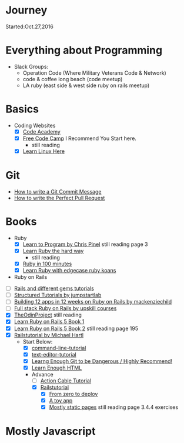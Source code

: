 # Journey
Started:Oct.27,2016
# Everything about Programming

+ Slack Groups:
  - Operation Code (Where Military Veterans Code & Network)
  - code & coffee long beach (code meetup)
  - LA ruby (east side & west side ruby on rails meetup)

# Basics
- Coding Websites
  - [x] [Code Academy](https://www.codecademy.com)
  - [x] [Free Code Camp](https://www.freecodecamp.com) I Recommend You Start here.
    - still reading
  - [x] [Learn Linux Here](https://linuxjourney.com/)

# Git
  + [How to write a Git Commit Message](http://chris.beams.io/posts/git-commit/)
  + [How to write the Perfect Pull Request](https://github.com/blog/1943-how-to-write-the-perfect-pull-request)


# Books
- Ruby
  - [x] [Learn to Program by Chris Pinel](https://pine.fm/LearnToProgram/chap_00.html) still reading page 3
  - [x] [Learn Ruby the hard way](https://learnrubythehardway.org/book/ex3.html)
    - still reading
  - [x] [Ruby in 100 minutes](http://tutorials.jumpstartlab.com/projects/ruby_in_100_minutes.html)
  - [x] [Learn Ruby with edgecase ruby koans](http://rubykoans.com/)

- Ruby on Rails
- [ ] [Rails and different gems tutorials](https://www.youtube.com/user/RailscastsReloaded)
- [ ] [Structured Tutorials by jumpstartlab](http://tutorials.jumpstartlab.com/)
- [ ] [Building 12 apps in 12 weeks on Ruby on Rails by mackenziechild](https://mackenziechild.me/rails-courses/)
- [ ] [Full stack Ruby on Rails by upskill courses](http://upskillcourses.com/p/essential-web-developer-course)
- [x] [TheOdinProject](http://www.theodinproject.com/) still reading
- [x] [Learn Ruby on Rails 5 Book 1](http://learn-rails.com/)
- [x] [Learn Ruby on Rails 5 Book 2](http://learn-rails.com/) still reading page 195
- [x] [Railstutorial by Michael Hartl](https://www.railstutorial.org/book)
  - Start Below:
    - [x] [command-line-tutorial](https://www.learnenough.com/command-line-tutorial)
    - [x] [text-editor-tutorial](https://www.learnenough.com/text-editor-tutorial)
    - [x] [Learng Enough Git to be Dangerous / Highly Recommend!](https://www.learnenough.com/git-tutorial)
    - [x] [Learn Enough HTML](https://www.learnenough.com/html-tutorial)

    + Advance
      - [ ] [Action Cable Tutorial](https://www.learnenough.com/action-cable-tutorial)
      - [x] [Railstutorial](https://www.railstutorial.org/book)
        - [x] [From zero to deploy](https://www.learnenough.com/text-editor-tutorial)
        - [x] [A toy app](https://www.learnenough.com/text-editor-tutorial)
        - [x] [Mostly static pages](https://www.learnenough.com/text-editor-tutorial) still reading page 3.4.4 exercises

# Mostly Javascript
